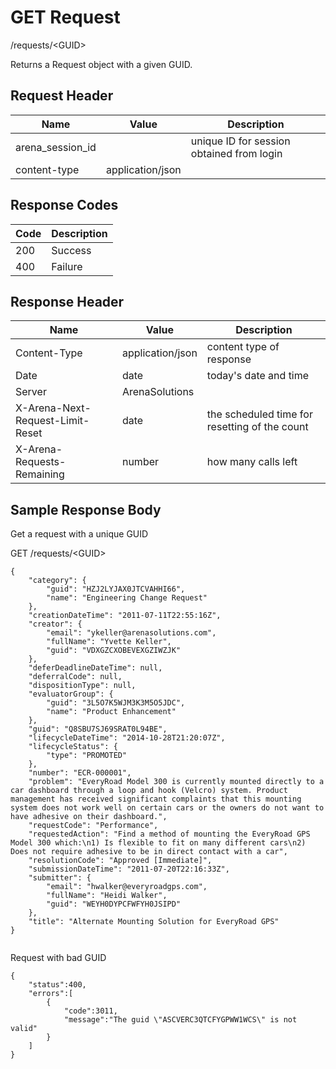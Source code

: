 # GET Request


/requests/&lt;GUID&gt;

Returns a Request object with a given GUID.

## Request Header

| Name<br> | Value<br> | Description<br> |
|  --- |  --- |  --- | 
| arena_session_id<br> |   | unique ID for session obtained from login<br> |
| content\-type<br> | application/json<br> |   |

## Response Codes

| Code<br> | Description<br> |
|  --- |  --- | 
| 200<br> | Success<br> |
| 400<br> | Failure<br> |

## Response Header

| Name<br> | Value<br> | Description<br> |
|  --- |  --- |  --- | 
| Content\-Type<br> | application/json<br> | content type of response<br> |
| Date<br> | date<br> | today's date and time<br> |
| Server<br> | ArenaSolutions<br> |   |
| X\-Arena\-Next\-Request\-Limit\-Reset<br> | date<br> | the scheduled time for resetting of the count<br> |
| X\-Arena\-Requests\-Remaining<br> | number<br> | how many calls left<br> |

## Sample Response Body
Get a request with a unique GUID

 

GET /requests/&lt;GUID&gt;

```
{
    "category": {
        "guid": "HZJ2LYJAX0JTCVAHHI66",
        "name": "Engineering Change Request"
    },
    "creationDateTime": "2011-07-11T22:55:16Z",
    "creator": {
        "email": "ykeller@arenasolutions.com",
        "fullName": "Yvette Keller",
        "guid": "VDXGZCXOBEVEXGZIWZJK"
    },
    "deferDeadlineDateTime": null,
    "deferralCode": null,
    "dispositionType": null,
    "evaluatorGroup": {
        "guid": "3L5O7K5WJM3K3M5O5JDC",
        "name": "Product Enhancement"
    },
    "guid": "Q8SBU7SJ69SRAT0L94BE",
    "lifecycleDateTime": "2014-10-28T21:20:07Z",
    "lifecycleStatus": {
        "type": "PROMOTED"
    },
    "number": "ECR-000001",
    "problem": "EveryRoad Model 300 is currently mounted directly to a car dashboard through a loop and hook (Velcro) system. Product management has received significant complaints that this mounting system does not work well on certain cars or the owners do not want to have adhesive on their dashboard.",
    "requestCode": "Performance",
    "requestedAction": "Find a method of mounting the EveryRoad GPS Model 300 which:\n1) Is flexible to fit on many different cars\n2) Does not require adhesive to be in direct contact with a car",
    "resolutionCode": "Approved [Immediate]",
    "submissionDateTime": "2011-07-20T22:16:33Z",
    "submitter": {
        "email": "hwalker@everyroadgps.com",
        "fullName": "Heidi Walker",
        "guid": "WEYH0DYPCFWFYH0JSIPD"
    },
    "title": "Alternate Mounting Solution for EveryRoad GPS"
}
      
```
Request with bad GUID

```
{  
    "status":400,
    "errors":[  
        {  
            "code":3011,
            "message":"The guid \"ASCVERC3QTCFYGPWW1WCS\" is not valid"
        }
    ]
}
```

